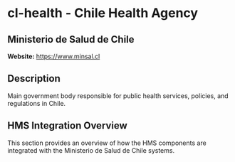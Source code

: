 # cl-health - Chile Health Agency

## Ministerio de Salud de Chile

**Website:** https://www.minsal.cl

## Description

Main government body responsible for public health services, policies, and regulations in Chile.

## HMS Integration Overview

This section provides an overview of how the HMS components are integrated with the Ministerio de Salud de Chile systems.

